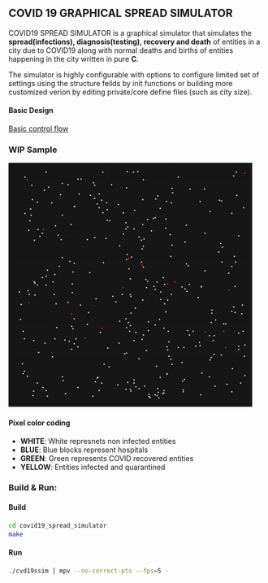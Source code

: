 ## COVID 19 GRAPHICAL SPREAD SIMULATOR

COVID19 SPREAD SIMULATOR is a graphical simulator that simulates the **spread(infections), diagnosis(testing), recovery and death** of entities in a city due to COVID19 along with normal deaths and births of entities happening in the city written in pure **C**. 

The simulator is highly configurable with options to configure limited set of settings using the structure feilds by init functions or building more customized verion by editing private/core define files (such as city size).

#### Basic Design

[Basic control flow](https://github.com/TonyJosi97/covid19_spread_simulator/blob/code_cleanup/docs/design_breif.md)

### WIP Sample

![Sample WIP Output](https://github.com/TonyJosi97/covid19_spread_simulator/blob/master/cvdssim_wip_sample_1.gif)

#### Pixel color coding
* **WHITE**:    White represnets non infected entities
* **BLUE**:     Blue blocks represent hospitals
* **GREEN**:    Green represents COVID recovered entities
* **YELLOW**:   Entities infected and quarantined

### Build & Run:

#### Build

```sh
cd covid19_spread_simulator
make
```

#### Run
``` sh
./cvd19ssim | mpv --no-correct-pts --fps=5 -
```


